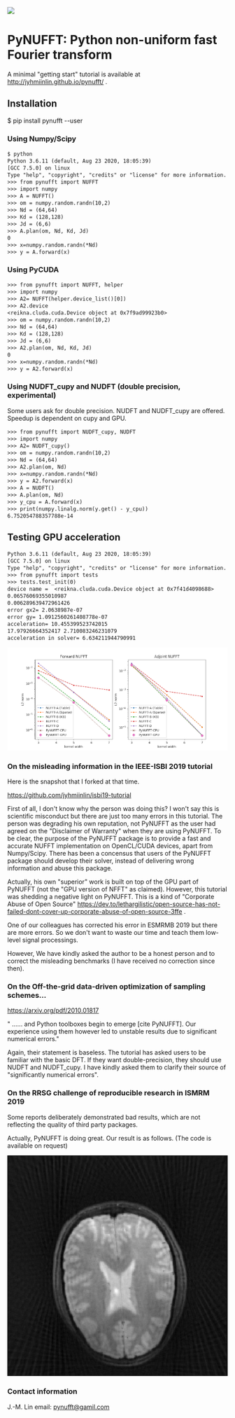 ![](g5738.jpeg)

# PyNUFFT: Python non-uniform fast Fourier transform

A minimal "getting start" tutorial is available at http://jyhmiinlin.github.io/pynufft/ .

## Installation

$ pip install pynufft --user


### Using Numpy/Scipy

```
$ python
Python 3.6.11 (default, Aug 23 2020, 18:05:39) 
[GCC 7.5.0] on linux
Type "help", "copyright", "credits" or "license" for more information.
>>> from pynufft import NUFFT
>>> import numpy
>>> A = NUFFT()
>>> om = numpy.random.randn(10,2)
>>> Nd = (64,64)
>>> Kd = (128,128)
>>> Jd = (6,6)
>>> A.plan(om, Nd, Kd, Jd)
0
>>> x=numpy.random.randn(*Nd)
>>> y = A.forward(x)
```

### Using PyCUDA

```
>>> from pynufft import NUFFT, helper
>>> import numpy
>>> A2= NUFFT(helper.device_list()[0])
>>> A2.device
<reikna.cluda.cuda.Device object at 0x7f9ad99923b0>
>>> om = numpy.random.randn(10,2)
>>> Nd = (64,64)
>>> Kd = (128,128)
>>> Jd = (6,6)
>>> A2.plan(om, Nd, Kd, Jd)
0
>>> x=numpy.random.randn(*Nd)
>>> y = A2.forward(x)
```

### Using NUDFT_cupy and NUDFT (double precision, experimental)

Some users ask for double precision. 
NUDFT and NUDFT_cupy are offered.
Speedup is dependent on cupy and GPU.  


```
>>> from pynufft import NUDFT_cupy, NUDFT
>>> import numpy
>>> A2= NUDFT_cupy()
>>> om = numpy.random.randn(10,2)
>>> Nd = (64,64)
>>> A2.plan(om, Nd)
>>> x=numpy.random.randn(*Nd)
>>> y = A2.forward(x)
>>> A = NUDFT()
>>> A.plan(om, Nd)
>>> y_cpu = A.forward(x)
>>> print(numpy.linalg.norm(y.get() - y_cpu))
6.752054788357788e-14
```


## Testing GPU acceleration

```
Python 3.6.11 (default, Aug 23 2020, 18:05:39) 
[GCC 7.5.0] on linux
Type "help", "copyright", "credits" or "license" for more information.
>>> from pynufft import tests
>>> tests.test_init(0)
device name =  <reikna.cluda.cuda.Device object at 0x7f41d4098688>
0.06576069355010987
0.006289639472961426
error gx2= 2.0638987e-07
error gy= 1.0912560261408778e-07
acceleration= 10.455399523742015
17.97926664352417 2.710083246231079
acceleration in solver= 6.634211944790991
```

![](Figure_1.png)

### On the misleading information in the IEEE-ISBI 2019 tutorial

Here is the snapshot that I forked at that time. 

https://github.com/jyhmiinlin/isbi19-tutorial

First of all, I don't know why the person was doing this? I won't say this is scientific misconduct but there are just too many errors in this tutorial. The person was degrading his own reputation, not PyNUFFT as the user had agreed on the "Disclaimer of Warranty" when they are using PyNUFFT. To be clear, the purpose of the PyNUFFT package is to provide a fast and accurate NUFFT implementation on OpenCL/CUDA devices, apart from Numpy/Scipy. There has been a concensus that users of the PyNUFFT package should develop their solver, instead of delivering wrong information and abuse this package. 

Actually, his own "superior" work is built on top of the GPU part of PyNUFFT (not the "GPU version of NFFT" as claimed). However, this tutorial was shedding a negative light on PyNUFFT. This is a kind of "Corporate Abuse of Open Source" https://dev.to/lethargilistic/open-source-has-not-failed-dont-cover-up-corporate-abuse-of-open-source-3ffe .

One of our colleagues has corrected his error in ESMRMB 2019 but there are more errors. So we don't want to waste our time and teach them low-level signal processings.

However, We have kindly asked the author to be a honest person and to correct the misleading benchmarks (I have received no correction since then). 


### On the Off-the-grid data-driven optimization of sampling schemes...

https://arxiv.org/pdf/2010.01817

" ...... and Python toolboxes begin to emerge [cite PyNUFFT]. Our experience using them however led to unstable results due to significant numerical errors."

Again, their statement is baseless. The tutorial has asked users to be familiar with the basic DFT. If they want double-precision, they should use NUDFT and NUDFT_cupy. I have kindly asked them to clarify their source of "significantly numerical errors".  


### On the RRSG challenge of reproducible research in ISMRM 2019

Some reports deliberately demonstrated bad results, which are not reflecting the quality of third party packages.

Actually, PyNUFFT is doing great. Our result is as follows. (The code is available on request)

![](with_espirit.png)


### Contact information
J.-M. Lin
email: pynufft@gamil.com

